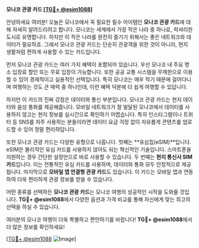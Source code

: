 **모나코 관광 카드 [[TG💪+ @esim1088](https://t.me/s/esim1088)]**

안녕하세요 여러분! 오늘은 모나코에서 꼭 필요한 필수 아이템인 **모나코 관광 카드**에 대해 자세히 알려드리려고 합니다. 모나코는 세계에서 가장 작은 나라 중 하나로, 럭셔리한 도시로 유명합니다. 하지만 이 작은 나라를 완전히 즐기기 위해서는 좋은 네트워크와 데이터가 필요하죠. 그래서 모나코 관광 카드는 단순히 관광객을 위한 것이 아니라, 현지 생활처럼 편하게 사용할 수 있는 카드입니다.

먼저 모나코 관광 카드는 여러 가지 혜택이 포함되어 있습니다. 우선 모나코 내 주요 명소 입장료 할인 또는 무료 입장이 가능합니다. 또한 공공 교통 시스템을 무제한으로 이용할 수 있어 경제적이고 실용적인 선택입니다. 특히 모나코는 매우 작기 때문에 걸어다니며 여행하는 것도 큰 매력 중 하나인데, 이런 혜택 덕분에 더 쉽게 여행할 수 있답니다.

하지만 이 카드의 진짜 강점은 데이터와 통신 부분입니다. 모나코 관광 카드는 현지 데이터와 음성 통화를 제공해줍니다. 모바일 네트워크가 잘 발달된 모나코에서 데이터를 사용하지 않고는 현지 정보를 실시간으로 확인하기 어렵습니다. 특히 인스타그램이나 트위터 등 SNS를 자주 사용하는 분들이라면 데이터 요금 걱정 없이 자유롭게 콘텐츠를 업로드할 수 있어 정말 편리하답니다.

또한 모나코 관광 카드는 다양한 유형으로 나옵니다. 첫째는 **유심칩(eSIM)**입니다. eSIM은 물리적인 유심 카드를 사용하지 않아도 되는 혁신적인 기술입니다. 스마트폰을 지원하는 경우 간단한 설정만으로 바로 사용할 수 있습니다. 두 번째는 **현지 통신사 SIM 카드**입니다. 이는 전통적인 유심 카드를 사용하며, 데이터와 통화 모두 안정적으로 제공됩니다. 마지막으로 **모바일 앱 연결형 관광 카드**도 있습니다. 이 카드는 모바일 앱과 연동하여 더욱 편리하게 관광 정보를 받을 수 있습니다.

어떤 종류를 선택하든 **모나코 관광 카드**는 모나코 여행의 성공적인 시작을 도와줄 것입니다. **TG💪+ @esim1088**에서 다양한 옵션과 가격 비교를 통해 자신에게 맞는 최고의 선택을 하실 수 있습니다.

여러분의 모나코 여행이 더욱 특별하고 편안하기를 바랍니다! **TG💪+ @esim1088**에서 더 많은 정보를 확인하세요!

[[TG💪+ @esim1088](https://t.me/s/esim1088) ![Image](https://i.postimg.cc/Y0z9fWf4/image.png)]